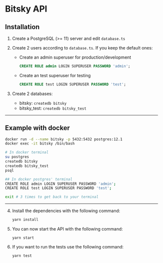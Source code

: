 # Bitsky API
## Installation

1. Create a PostgreSQL (>= 11) server and edit `database.ts`


2. Create 2 users according to `database.ts`. If you keep the default ones:
    - Create an admin superuser for production/development
        ```sql
        CREATE ROLE admin LOGIN SUPERUSER PASSWORD 'admin';
        ```

    - Create an test superuser for testing
        ```sql
        CREATE ROLE test LOGIN SUPERUSER PASSWORD 'test';
        ```

3. Create 2 databases:
    * bitsky: `createdb bitsky`
    * bitsky_test: `createdb bitsky_test`

---

## Example with docker

```bash
docker run -d --name bitsky -p 5432:5432 postgres:12.1
docker exec -it bitsky /bin/bash

# In docker terminal
su postgres
createdb bitsky
createdb bitsky_test
psql

## In docker postgres' terminal
CREATE ROLE admin LOGIN SUPERUSER PASSWORD 'admin';
CREATE ROLE test LOGIN SUPERUSER PASSWORD 'test';

exit # 3 times to get back to your terminal
```

---

4. Install the dependencies with the following command:
    ```bash
    yarn install
    ```

5. You can now start the API with the following command:
    ```
    yarn start
    ```

6. If you want to run the tests use the following command:
    ```
    yarn test
    ```
